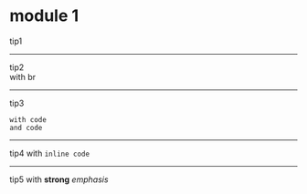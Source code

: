 # module 1
tip1
- - -
tip2  
with br
- - -
tip3  
```
with code
and code
```
- - -
tip4 with `inline code`
- - -
tip5 with **strong** _emphasis_